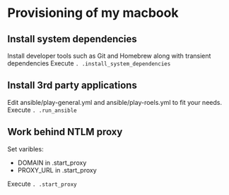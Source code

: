 # Provisioning of my macbook

## Install system dependencies
Install developer tools such as Git and Homebrew along with transient dependencies
Execute `. .install_system_dependencies` 

## Install 3rd party applications
Edit ansible/play-general.yml and ansible/play-roels.yml to fit your needs.
Execute `. .run_ansible`

## Work behind NTLM proxy
Set varibles:
- DOMAIN in .start_proxy
- PROXY_URL in .start_proxy

Execute `. .start_proxy`
